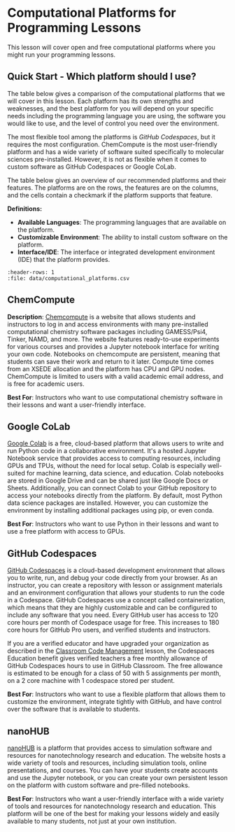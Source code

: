 # Computational Platforms for Programming Lessons

This lesson will cover open and free computational platforms where you might run your programming lessons. 

## Quick Start - Which platform should I use?

The table below gives a comparison of the computational platforms that we will cover in this lesson.
Each platform has its own strengths and weaknesses, and the best platform for you will depend on your specific needs including the programming language you are using, the software you would like to use, and the level of control you need over the environment.

The most flexible tool among the platforms is *GitHub Codespaces*, but it requires the most configuration.
ChemCompute is the most user-friendly platform and has a wide variety of software suited specifically to molecular sciences pre-installed. 
However, it is not as flexible when it comes to custom software as GitHub Codespaces or Google CoLab.

The table below gives an overview of our recommended platforms and their features.
The platforms are on the rows, the features are on the columns, and the cells contain a checkmark if the platform supports that feature.

**Definitions:**  

- **Available Languages**: The programming languages that are available on the platform.
- **Customizable Environment**: The ability to install custom software on the platform.
- **Interface/IDE**: The interface or integrated development environment (IDE) that the platform provides.


```{csv-table} Computational Platforms Comparison
:header-rows: 1
:file: data/computational_platforms.csv
```

## ChemCompute
**Description**: [Chemcompute](https://chemcompute.org/) is a website that allows students and instructors to log in and access environments with many pre-installed computational chemistry software packages including GAMESS/Psi4, Tinker, NAMD, and more. 
The website features ready-to-use experiments for various courses and provides a Jupyter notebook interface for writing your own code.
Notebooks on chemcompute are persistent, meaning that students can save their work and return to it later.
Compute time comes from an XSEDE allocation and the platform has CPU and GPU nodes.
ChemCompute is limited to users with a valid academic email address, and is free for academic users.

**Best For**: Instructors who want to use computational chemistry software in their lessons and want a user-friendly interface. 

## Google CoLab
[Google Colab](https://colab.research.google.com/) is a free, cloud-based platform that allows users to write and run Python code in a collaborative environment. 
It's a hosted Jupyter Notebook service that provides access to computing resources, including GPUs and TPUs, without the need for local setup. 
Colab is especially well-suited for machine learning, data science, and education.
Colab notebooks are stored in Google Drive and can be shared just like Google Docs or Sheets.
Additionally, you can connect Colab to your GitHub repository to access your notebooks directly from the platform.
By default, most Python data science packages are installed.
However, you can customize the environment by installing additional packages using pip, or even conda.

**Best For**: Instructors who want to use Python in their lessons and want to use a free platform with access to GPUs.  

## GitHub Codespaces 
[GitHub Codespaces](https://github.com/features/codespaces) is a cloud-based development environment that allows you to write, run, and debug your code directly from your browser.
As an instructor, you can create a repository with lesson or assignment materials and an environment configuration that allows your students to run the code in a Codespace.
GitHub Codespaces use a concept called containerization, which means that they are highly customizable and can be configured to include any software that you need. Every GitHub user has access to 120 core hours per month of Codespace usage for free. This increases to 180 core hours for GitHub Pro users, and verified students and instructors.

If you are a verified educator and have upgraded your organization as described in the [Classroom Code Management](classroom_code_management) lesson, the Codespaces Education benefit gives verified teachers a free monthly allowance of GitHub Codespaces hours to use in GitHub Classroom. The free allowance is estimated to be enough for a class of 50 with 5 assignments per month, on a 2 core machine with 1 codespace stored per student.

**Best For**: Instructors who want to use a flexible platform that allows them to customize the environment, integrate tightly with GitHub, and have control over the software that is available to students.

## nanoHUB
[nanoHUB](https://nanohub.org/) is a platform that provides access to simulation software and resources for nanotechnology research and education.
The website hosts a wide variety of tools and resources, including simulation tools, online presentations, and courses.
You can have your students create accounts and use the Jupyter notebook, or you can create your own persistent lesson on the platform with custom software and pre-filled notebooks.

**Best For**: Instructors who want a user-friendly interface with a wide variety of tools and resources for nanotechnology research and education. This platform will be one of the best for making your lessons widely and easily available to many students, not just at your own institution.
